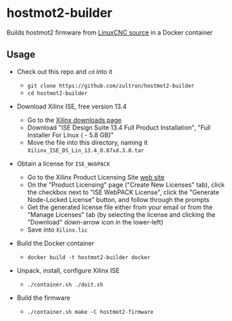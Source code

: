 # hostmot2-builder

Builds hostmot2 firmware from [LinuxCNC source][source] in a Docker container

[source]: https://github.com/LinuxCNC/hostmot2-firmware

## Usage

- Check out this repo and `cd` into it
  - `git clone https://github.com/zultron/hostmot2-builder`
  - `cd hostmot2-builder`

- Download Xilinx ISE, free version 13.4
  - Go to the [Xilinx downloads page][xilinx-dls]
  - Download "ISE Design Suite 13.4 Full Product Installation", "Full
    Installer For Linux ( - 5.8 GB)"
  - Move the file into this directory, naming it
    `Xilinx_ISE_DS_Lin_13.4_O.87xd.3.0.tar`

- Obtain a license for `ISE_WebPACK`
  - Go to the Xilinx Product Licensing Site [web site][xilinx-pls]
  - On the "Product Licensing" page ("Create New Licenses" tab),
	click the checkbox next to "ISE WebPACK License", click the
	"Generate Node-Locked License" button, and follow through the
	prompts
  - Get the generated license file either from your email or from the
	"Manage Licenses" tab (by selecting the license and clicking the
	"Download" down-arrow icon in the lower-left)
  - Save into `Xilinx.lic`

- Build the Docker container
  - `docker build -t hostmot2-builder docker`

- Unpack, install, configure Xilinx ISE
  - `./container.sh ./doit.sh`

- Build the firmware
  - `./container.sh make -C hostmot2-firmware`

[xilinx-dls]: https://www.xilinx.com/support/download/index.html/content/xilinx/en/downloadNav/design-tools/archive.html
[xilinx-pls]: https://www.xilinx.com/getlicense
